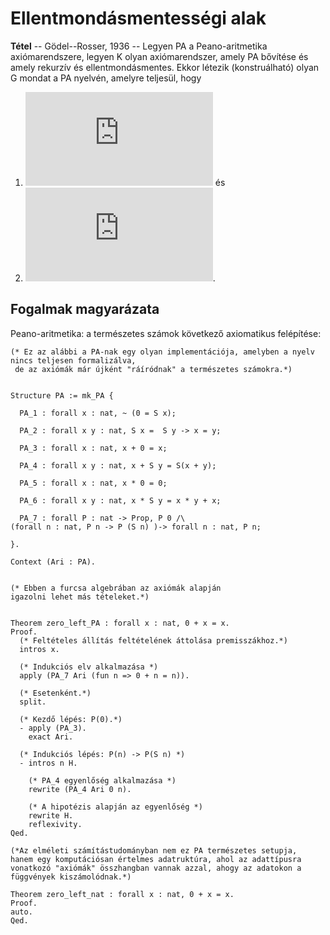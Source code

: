 # Ellentmondásmentességi alak

**Tétel** -- Gödel--Rosser, 1936 -- Legyen PA a Peano-aritmetika axiómarendszere, legyen K olyan axiómarendszer, amely PA bővítése és amely rekurzív és ellentmondásmentes. Ekkor létezik (konstruálható) olyan G mondat a PA nyelvén, amelyre teljesül, hogy

1. [![\\ K\!\not\,\vdash G ](https://latex.codecogs.com/svg.latex?%5C%5C%20K%5C!%5Cnot%5C%2C%5Cvdash%20G%20)](#_) és
2. [![\\ K\!\not\,\vdash \neg G ](https://latex.codecogs.com/svg.latex?%5C%5C%20K%5C!%5Cnot%5C%2C%5Cvdash%20%5Cneg%20G%20)](#_). 

## Fogalmak magyarázata

Peano-aritmetika: a természetes számok következő axiomatikus felépítése: 

````coq
(* Ez az alábbi a PA-nak egy olyan implementációja, amelyben a nyelv nincs teljesen formalizálva,
 de az axiómák már újként "ráíródnak" a természetes számokra.*)


Structure PA := mk_PA {

  PA_1 : forall x : nat, ~ (0 = S x);

  PA_2 : forall x y : nat, S x =  S y -> x = y;

  PA_3 : forall x : nat, x + 0 = x;

  PA_4 : forall x y : nat, x + S y = S(x + y);

  PA_5 : forall x : nat, x * 0 = 0;

  PA_6 : forall x y : nat, x * S y = x * y + x;

  PA_7 : forall P : nat -> Prop, P 0 /\
(forall n : nat, P n -> P (S n) )-> forall n : nat, P n;  

}.

Context (Ari : PA).


(* Ebben a furcsa algebrában az axiómák alapján
igazolni lehet más tételeket.*)


Theorem zero_left_PA : forall x : nat, 0 + x = x.
Proof.
  (* Feltételes állítás feltételének áttolása premisszákhoz.*)
  intros x.

  (* Indukciós elv alkalmazása *)
  apply (PA_7 Ari (fun n => 0 + n = n)).

  (* Esetenként.*)
  split.

  (* Kezdő lépés: P(0).*)
  - apply (PA_3).
    exact Ari.

  (* Indukciós lépés: P(n) -> P(S n) *)
  - intros n H.
    
    (* PA_4 egyenlőség alkalmazása *)
    rewrite (PA_4 Ari 0 n).
    
    (* A hipotézis alapján az egyenlőség *)
    rewrite H.
    reflexivity.
Qed.

(*Az elméleti számítástudományban nem ez PA természetes setupja,
hanem egy komputációsan értelmes adatruktúra, ahol az adattípusra
vonatkozó "axiómák" összhangban vannak azzal, ahogy az adatokon a
függvények kiszámolódnak.*)

Theorem zero_left_nat : forall x : nat, 0 + x = x.
Proof.
auto.
Qed.
````


````
